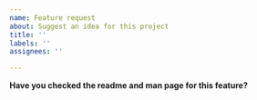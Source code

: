 ```yaml
---
name: Feature request
about: Suggest an idea for this project
title: ''
labels: ''
assignees: ''

---
```


**Have you checked the readme and man page for this feature?**
